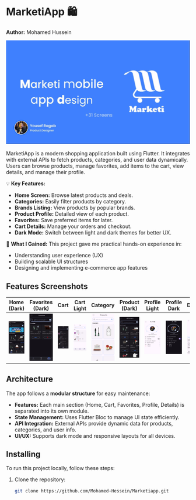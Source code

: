 # MarketiApp 🛍️

**Author:** Mohamed Hussein

![Cover](https://github.com/Mohamed-Hessein/Marketiapp/blob/main/assets/Marktia.jpg)

MarketiApp is a modern shopping application built using Flutter. It integrates with external APIs to fetch products, categories, and user data dynamically. Users can browse products, manage favorites, add items to the cart, view details, and manage their profile.

💡 **Key Features:**
- **Home Screen:** Browse latest products and deals.
- **Categories:** Easily filter products by category.
- **Brands Listing:** View products by popular brands.
- **Product Profile:** Detailed view of each product.
- **Favorites:** Save preferred items for later.
- **Cart Details:** Manage your orders and checkout.
- **Dark Mode:** Switch between light and dark themes for better UX.

🌟 **What I Gained:**
This project gave me practical hands-on experience in:
- Understanding user experience (UX)
- Building scalable UI structures
- Designing and implementing e-commerce app features

## Features Screenshots

| Home (Dark) | Favorites (Dark) | Cart | Cart Light | Category | Product (Dark) | Profile Light | Profile Dark | Details |
|-------------|-----------------|------|------------|----------|----------------|---------------|--------------|---------|
| <img src="https://github.com/Mohamed-Hessein/Marketiapp/blob/main/assetsM/home_dark.jpg" width="100"/> | <img src="https://github.com/Mohamed-Hessein/Marketiapp/blob/main/assetsM/favoirtes.jpg" width="100"/> | <img src="https://github.com/Mohamed-Hessein/Marketiapp/blob/main/assetsM/cart.jpg" width="100"/> | <img src="https://github.com/Mohamed-Hessein/Marketiapp/blob/main/assetsM/cart_light.jpg" width="100"/> | <img src="https://github.com/Mohamed-Hessein/Marketiapp/blob/main/assetsM/catgory.jpg" width="100"/> | <img src="https://github.com/Mohamed-Hessein/Marketiapp/blob/main/assetsM/product_dark.jpg" width="100"/> | <img src="https://github.com/Mohamed-Hessein/Marketiapp/blob/main/assetsM/profile.jpg" width="100"/> | <img src="https://github.com/Mohamed-Hessein/Marketiapp/blob/main/assetsM/profile_dark.jpg" width="100"/> | <img src="https://github.com/Mohamed-Hessein/Marketiapp/blob/main/assetsM/details.jpg" width="100"/> |

## Architecture

The app follows a **modular structure** for easy maintenance:  

- **Features:** Each main section (Home, Cart, Favorites, Profile, Details) is separated into its own module.  
- **State Management:** Uses Flutter Bloc to manage UI state efficiently.  
- **API Integration:** External APIs provide dynamic data for products, categories, and user info.  
- **UI/UX:** Supports dark mode and responsive layouts for all devices.  

## Installing

To run this project locally, follow these steps:

1. Clone the repository:  
   ```bash
   git clone https://github.com/Mohamed-Hessein/Marketiapp.git
